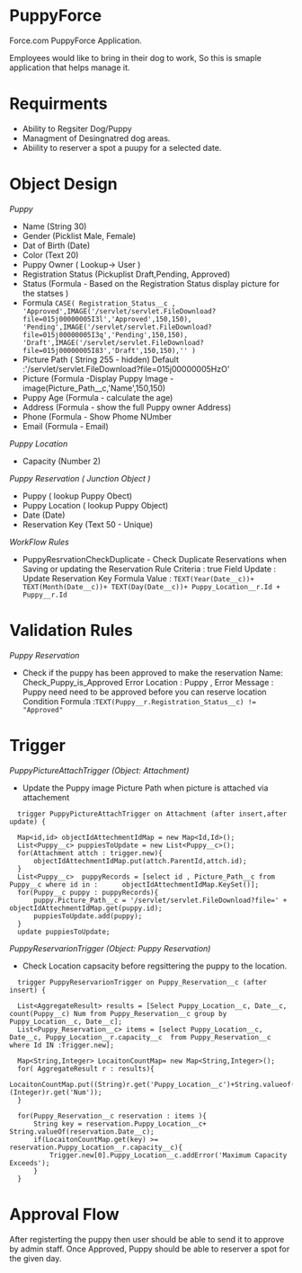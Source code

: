 PuppyForce
==========

Force.com PuppyForce Application.

Employees would like to bring in their dog to work, So this is smaple application that helps manage it. 

Requirments
===========
* Ability to Regsiter Dog/Puppy
* Managment of Desingnatred dog areas.
* Abiility to reserver a spot a puupy for a selected date.
 

Object Design
=============

*Puppy*
  * Name (String 30)
  * Gender (Picklist  Male, Female)
  * Dat of Birth (Date)
  * Color (Text 20)
  * Puppy Owner ( Lookup-> User )
  * Registration Status (Pickuplist Draft,Pending, Approved)
  * Status (Formula - Based on the Registration Status display picture for the statses )
   * Formula
      `CASE( Registration_Status__c ,
       'Approved',IMAGE('/servlet/servlet.FileDownload?file=015j00000005I3l','Approved',150,150),
       'Pending',IMAGE('/servlet/servlet.FileDownload?file=015j00000005I3q','Pending',150,150),
       'Draft',IMAGE('/servlet/servlet.FileDownload?file=015j00000005I83','Draft',150,150),''
      )
      `
  * Picture Path ( String 255 - hidden) Default :'/servlet/servlet.FileDownload?file=015j00000005HzO'
  * Picture (Formula  -Display Puppy Image - image(Picture_Path__c,'Name',150,150)
  * Puppy Age (Formula - calculate the age)
  * Address (Formula - show the full Puppy owner Address)
  * Phone (Formula - Show Phome NUmber
  * Email (Formula - Email)
  
*Puppy Location*
  * Capacity (Number 2)
 
*Puppy Reservation ( Junction Object )*
  * Puppy ( lookup Puppy Obect)
  * Puppy Location ( lookup Puppy Object)
  * Date (Date)
  * Reservation Key (Text 50 - Unique)

*WorkFlow Rules*
 * PuppyResrvationCheckDuplicate - Check Duplicate Reservations when Saving or updating the Reservation
  Rule Criteria : true
  Field Update : Update Reservation Key
  Formula Value : `TEXT(Year(Date__c))+ TEXT(Month(Date__c))+ TEXT(Day(Date__c))+ Puppy_Location__r.Id + Puppy__r.Id`

 
  
Validation Rules
================
 *Puppy Reservation* 
  * Check if the puppy has been approved to make the reservation
   Name: Check_Puppy_is_Approved
   Error Location : Puppy , Error Message : Puppy need need to be approved before you can reserve location
   Condition Formula :`TEXT(Puppy__r.Registration_Status__c) != "Approved" ` 

Trigger
=======
  *PuppyPictureAttachTrigger (Object: Attachment)*
   * Update the Puppy image Picture Path when picture is attached via attachement
  ```
    trigger PuppyPictureAttachTrigger on Attachment (after insert,after update) {
    
    Map<id,id> objectIdAttechmentIdMap = new Map<Id,Id>();
    List<Puppy__c> puppiesToUpdate = new List<Puppy__c>();
    for(Attachment attch : trigger.new){
        objectIdAttechmentIdMap.put(attch.ParentId,attch.id);
    }
    List<Puppy__c>  puppyRecords = [select id , Picture_Path__c from Puppy__c where id in :      objectIdAttechmentIdMap.KeySet()]; 
    for(Puppy__c puppy : puppyRecords){
        puppy.Picture_Path__c = '/servlet/servlet.FileDownload?file=' + objectIdAttechmentIdMap.get(puppy.id);
        puppiesToUpdate.add(puppy);
    }
    update puppiesToUpdate;
  ```
  
  *PuppyReservarionTrigger (Object: Puppy Reservation)* 
   * Check Location capsacity before regsittering the puppy to the location.  
  ```
    trigger PuppyReservarionTrigger on Puppy_Reservation__c (after insert) {

    List<AggregateResult> results = [Select Puppy_Location__c, Date__c, count(Puppy__c) Num from Puppy_Reservation__c group by Puppy_Location__c, Date__c];
    List<Puppy_Reservation__c> items = [select Puppy_Location__c, Date__c, Puppy_Location__r.capacity__c  from Puppy_Reservation__c where Id IN :Trigger.new];
    
    Map<String,Integer> LocaitonCountMap= new Map<String,Integer>();
    for( AggregateResult r : results){
        LocaitonCountMap.put((String)r.get('Puppy_Location__c')+String.valueof(r.get('Date__c')).substring(0,10),(Integer)r.get('Num'));
    }
  
    for(Puppy_Reservation__c reservation : items ){
        String key = reservation.Puppy_Location__c+ String.valueOf(reservation.Date__c);
        if(LocaitonCountMap.get(key) >= reservation.Puppy_Location__r.capacity__c){
            Trigger.new[0].Puppy_Location__c.addError('Maximum Capacity Exceeds');
        }
    }
  ```
Approval Flow
=============
  After registerting the puppy then user should be able to send it to approve by admin staff. Once Approved, Puppy should be able to reserver a spot for the given day. 

